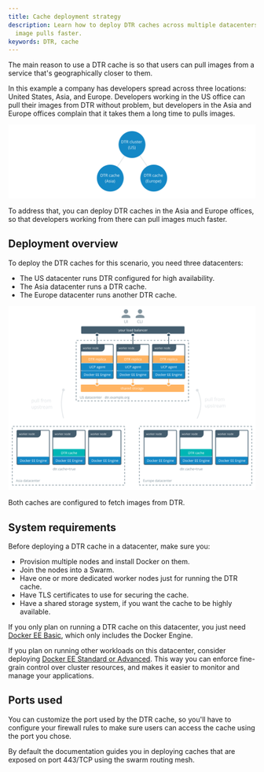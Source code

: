 ```yaml
---
title: Cache deployment strategy
description: Learn how to deploy DTR caches across multiple datacenters to make
  image pulls faster.
keywords: DTR, cache
---
```


The main reason to use a DTR cache is so that users can pull images from
a service that's geographically closer to them.

In this example a company has developers spread across three locations: United
States, Asia, and Europe. Developers working in the US office can pull their
images from DTR without problem, but developers in the Asia and Europe offices
complain that it takes them a long time to pulls images.

![Offices](../../../images/deploy-caches-strategy-1.svg)

To address that, you can deploy DTR caches in the Asia and Europe offices, so
that developers working from there can pull images much faster.

## Deployment overview

To deploy the DTR caches for this scenario, you need three datacenters:
* The US datacenter runs DTR configured for high availability.
* The Asia datacenter runs a DTR cache.
* The Europe datacenter runs another DTR cache.

![Offices](../../../images/deploy-caches-strategy-2.svg)

Both caches are configured to fetch images from DTR.

## System requirements

Before deploying a DTR cache in a datacenter, make sure you:

* Provision multiple nodes and install Docker on them.
* Join the nodes into a Swarm.
* Have one or more dedicated worker nodes just for running the DTR cache.
* Have TLS certificates to use for securing the cache.
* Have a shared storage system, if you want the cache to be highly available.

If you only plan on running a DTR cache on this datacenter, you just need
[Docker EE Basic](https://www.docker.com/pricing), which only includes the
Docker Engine.

If you plan on running other workloads on this datacenter, consider deploying
[Docker EE Standard or Advanced](https://www.docker.com/pricing).
This way you can enforce fine-grain control over cluster resources, and makes it
easier to monitor and manage your applications.

## Ports used

You can customize the port used by the DTR cache, so you'll have to configure
your firewall rules to make sure users can access the cache using the port
you chose.

By default the documentation guides you in deploying caches that are exposed
on port 443/TCP using the swarm routing mesh.

